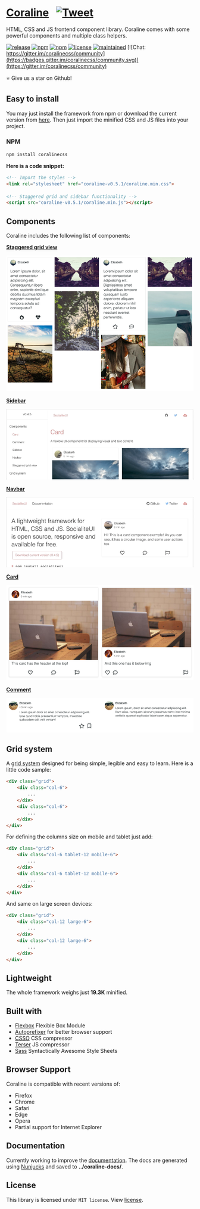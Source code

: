 # [Coraline](https://coralinecss.com) &nbsp; [![Tweet](https://img.shields.io/twitter/url/http/shields.io.svg?style=social)](https://twitter.com/intent/tweet?url=https%3A%2F%2Fcoralinecss.com&via=isradeleon&text=An%20alternative%20CSS%20framework%20for%20responsive%20WEB%20design&hashtags=responsive%2Cdesign%2Cframework%2Ccss)

HTML, CSS and JS frontend component library. Coraline comes with some powerful components and multiple class helpers.

[![release](https://img.shields.io/github/release/isradeleon/coraline.svg?color=1dd1a1)](https://github.com/isradeleon/coraline/releases)
[![npm](https://img.shields.io/npm/v/coralinecss.svg?color=ff7675)](https://www.npmjs.com/package/coralinecss)
[![npm](https://img.shields.io/npm/dm/coralinecss.svg?color=6c5ce7)](https://www.npmjs.com/package/coralinecss)
[![license](https://img.shields.io/github/license/isradeleon/coraline.svg?color=0984e3)](LICENSE)
[![maintained](https://img.shields.io/maintenance/yes/2019.svg?color=1dd1a1)](https://www.npmjs.com/package/coralinecss)
[![Chat: https://gitter.im/coralinecss/community](https://badges.gitter.im/coralinecss/community.svg)](https://gitter.im/coralinecss/community)  

:star: Give us a star on Github!

## Easy to install

You may just install the framework from npm or download the current version from [here](https://github.com/isradeleon/coraline/releases/download/0.5.1/coralinecss.zip). Then just import the minified CSS and JS files into your project.

### NPM

```sh
npm install coralinecss
```

**Here is a code snippet:**

```html
<!-- Import the styles -->
<link rel="stylesheet" href="coraline-v0.5.1/coraline.min.css">

<!-- Staggered grid and sidebar functionality -->
<script src="coraline-v0.5.1/coraline.min.js"></script>
```

## Components

Coraline includes the following list of components:

[**Staggered grid view**](https://coralinecss.com/staggered.html)  

![](https://raw.githubusercontent.com/isradeleon/coraline-docs/master/example/staggered.png)

[**Sidebar**](https://coralinecss.com/sidebar.html)  

![](https://raw.githubusercontent.com/isradeleon/coraline-docs/master/example/sidebar.gif)

[**Navbar**](https://coralinecss.com/navbar.html)  

![](https://raw.githubusercontent.com/isradeleon/coraline-docs/master/example/navbar.gif)

[**Card**](https://coralinecss.com/card.html)  

![](https://raw.githubusercontent.com/isradeleon/coraline-docs/master/example/card.png)

[**Comment**](https://coralinecss.com/comment.html)  

![](https://raw.githubusercontent.com/isradeleon/coraline-docs/master/example/comment.png)


## Grid system

A [grid system](https://coralinecss.com/grid-system.html) designed for being simple, legible and easy to learn. Here is a little code sample:

```html
<div class="grid">
    <div class="col-6">
        ...
    </div>
    <div class="col-6">
        ...
    </div>
</div>
```

For defining the columns size on mobile and tablet just add:

```html
<div class="grid">
    <div class="col-6 tablet-12 mobile-6">
        ...
    </div>
    <div class="col-6 tablet-12 mobile-6">
        ...
    </div>
</div>
```

And same on large screen devices:

```html
<div class="grid">
    <div class="col-12 large-6">
        ...
    </div>
    <div class="col-12 large-6">
        ...
    </div>
</div>
```

## Lightweight

The whole framework weighs just **19.3K** minified.

## Built with

* [Flexbox](https://developer.mozilla.org/en-US/docs/Web/CSS/CSS_Flexible_Box_Layout/Using_CSS_flexible_boxes) Flexible Box Module
* [Autoprefixer](https://github.com/postcss/autoprefixer) for better browser support
* [CSSO](https://github.com/css/csso) CSS compressor
* [Terser](https://github.com/terser-js/terser) JS compressor
* [Sass](https://sass-lang.com/) Syntactically Awesome Style Sheets

## Browser Support

Coraline is compatible with recent versions of:

* Firefox
* Chrome
* Safari
* Edge
* Opera
* Partial support for Internet Explorer

## Documentation

Currently working to improve the [documentation](https://coralinecss.com). The docs are generated using [Nunjucks](https://github.com/mozilla/nunjucks) and saved to **../coraline-docs/**.

## License

This library is licensed under `MIT license`. View [license](LICENSE).